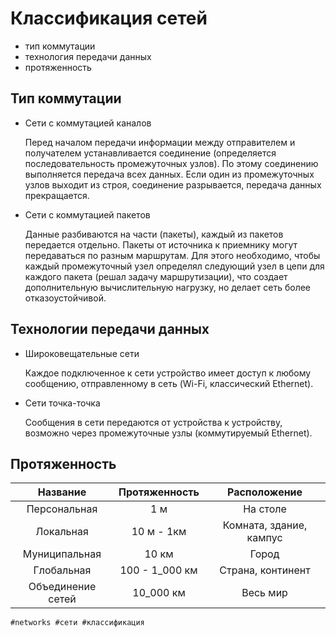 # Классификация сетей

* тип коммутации
* технология передачи данных
* протяженность

## Тип коммутации

* Сети с коммутацией каналов
  
  Перед началом передачи информации между отправителем и получателем устанавливается соединение (определяется последовательность промежуточных узлов). По этому соединению выполняется передача всех данных. Если один из промежуточных узлов выходит из строя, соединение разрывается, передача данных прекращается.
  
* Сети с коммутацией пакетов

  Данные разбиваются на части (пакеты), каждый из пакетов передается отдельно. Пакеты от источника к приемнику могут передаваться по разным маршрутам. Для этого необходимо, чтобы каждый промежуточный узел определял следующий узел в цепи для каждого пакета (решал задачу маршрутизации), что создает дополнительную вычислительную нагрузку, но делает сеть более отказоустойчивой.
  
## Технологии передачи данных
 
* Широковещательные сети
  
  Каждое подключенное к сети устройство имеет доступ к любому сообщению, отправленному в сеть (Wi-Fi, классический Ethernet).
  
* Сети точка-точка

  Сообщения в сети передаются от устройства к устройству, возможно через промежуточные узлы (коммутируемый Ethernet).

## Протяженность

| Название | Протяженность | Расположение |
| :---: | :---: | :---: |
| Персональная | 1 м | На столе |
| Локальная | 10 м - 1км | Комната, здание, кампус |
| Муниципальная | 10 км | Город |
| Глобальная | 100 - 1_000 км | Страна, континент |
| Объединение сетей | 10_000 км  | Весь мир |


    #networks #сети #классификация
